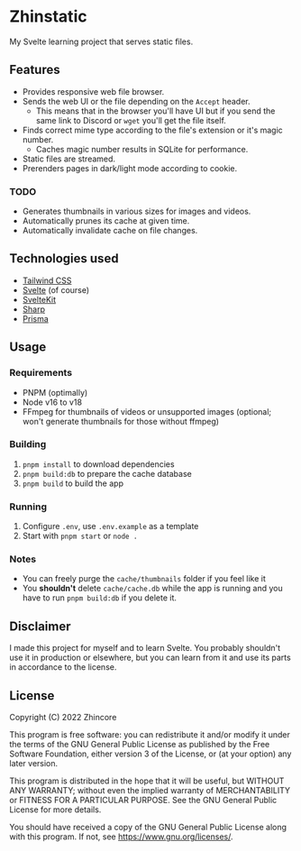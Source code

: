 # Zhinstatic

My Svelte learning project that serves static files.

## Features

- Provides responsive web file browser.
- Sends the web UI or the file depending on the `Accept` header.
  - This means that in the browser you'll have UI but if you send the same link to Discord or `wget` you'll get the file itself.
- Finds correct mime type according to the file's extension or it's magic number.
  - Caches magic number results in SQLite for performance.
- Static files are streamed.
- Prerenders pages in dark/light mode according to cookie.

### TODO

- Generates thumbnails in various sizes for images and videos.
- Automatically prunes its cache at given time.
- Automatically invalidate cache on file changes.

## Technologies used

- [Tailwind CSS](https://tailwindcss.com/)
- [Svelte](https://svelte.dev/) (of course)
- [SvelteKit](https://kit.svelte.dev/)
- [Sharp](https://sharp.pixelplumbing.com/)
- [Prisma](https://prisma.io/)

## Usage

### Requirements

- PNPM (optimally)
- Node v16 to v18
- FFmpeg for thumbnails of videos or unsupported images (optional; won't generate thumbnails for those without ffmpeg)

### Building

1. `pnpm install` to download dependencies
2. `pnpm build:db` to prepare the cache database
3. `pnpm build` to build the app

### Running

1. Configure `.env`, use `.env.example` as a template
2. Start with `pnpm start` or `node .`

### Notes

- You can freely purge the `cache/thumbnails` folder if you feel like it
- You **shouldn't** delete `cache/cache.db` while the app is running and you have to run `pnpm build:db` if you delete it.

## Disclaimer

I made this project for myself and to learn Svelte. You probably shouldn't use it in production or elsewhere, but you can learn from it and use its parts in accordance to the license.

## License

Copyright (C) 2022 Zhincore

This program is free software: you can redistribute it and/or modify
it under the terms of the GNU General Public License as published by
the Free Software Foundation, either version 3 of the License, or
(at your option) any later version.

This program is distributed in the hope that it will be useful,
but WITHOUT ANY WARRANTY; without even the implied warranty of
MERCHANTABILITY or FITNESS FOR A PARTICULAR PURPOSE. See the
GNU General Public License for more details.

You should have received a copy of the GNU General Public License
along with this program. If not, see <https://www.gnu.org/licenses/>.
